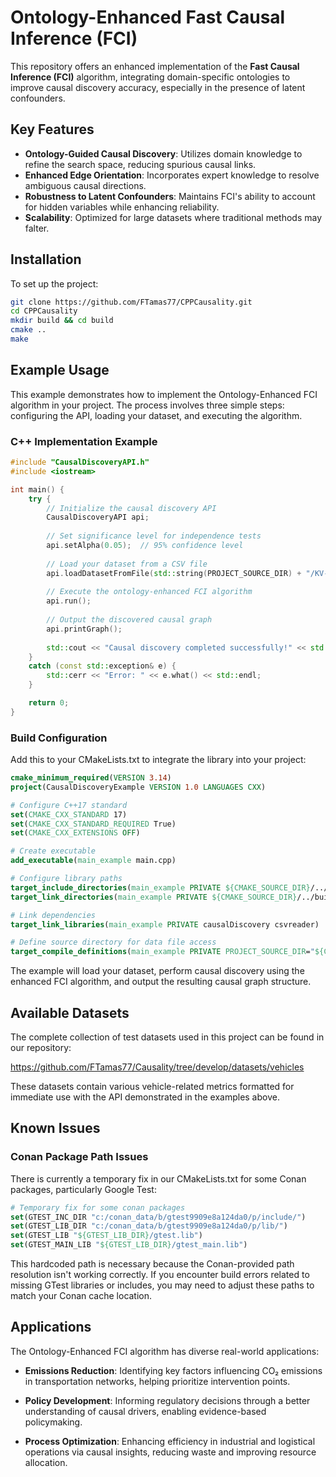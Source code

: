 # Ontology-Enhanced Fast Causal Inference (FCI)

This repository offers an enhanced implementation of the **Fast Causal Inference (FCI)** algorithm, integrating domain-specific ontologies to improve causal discovery accuracy, especially in the presence of latent confounders.

## Key Features

- **Ontology-Guided Causal Discovery**: Utilizes domain knowledge to refine the search space, reducing spurious causal links.
- **Enhanced Edge Orientation**: Incorporates expert knowledge to resolve ambiguous causal directions.
- **Robustness to Latent Confounders**: Maintains FCI's ability to account for hidden variables while enhancing reliability.
- **Scalability**: Optimized for large datasets where traditional methods may falter.

## Installation

To set up the project:

```sh
git clone https://github.com/FTamas77/CPPCausality.git
cd CPPCausality
mkdir build && cd build
cmake ..
make
```

## Example Usage

This example demonstrates how to implement the Ontology-Enhanced FCI algorithm in your project. The process involves three simple steps: configuring the API, loading your dataset, and executing the algorithm.

### C++ Implementation Example

```cpp
#include "CausalDiscoveryAPI.h"
#include <iostream>

int main() {
    try {
        // Initialize the causal discovery API
        CausalDiscoveryAPI api;
        
        // Set significance level for independence tests
        api.setAlpha(0.05);  // 95% confidence level
        
        // Load your dataset from a CSV file
        api.loadDatasetFromFile(std::string(PROJECT_SOURCE_DIR) + "/KV-41762_202301_test.csv");
        
        // Execute the ontology-enhanced FCI algorithm
        api.run();
        
        // Output the discovered causal graph
        api.printGraph();
        
        std::cout << "Causal discovery completed successfully!" << std::endl;
    }
    catch (const std::exception& e) {
        std::cerr << "Error: " << e.what() << std::endl;
    }

    return 0;
}
```

### Build Configuration

Add this to your CMakeLists.txt to integrate the library into your project:

```cmake
cmake_minimum_required(VERSION 3.14)
project(CausalDiscoveryExample VERSION 1.0 LANGUAGES CXX)

# Configure C++17 standard
set(CMAKE_CXX_STANDARD 17)
set(CMAKE_CXX_STANDARD_REQUIRED True)
set(CMAKE_CXX_EXTENSIONS OFF)

# Create executable
add_executable(main_example main.cpp)

# Configure library paths
target_include_directories(main_example PRIVATE ${CMAKE_SOURCE_DIR}/../src/include)
target_link_directories(main_example PRIVATE ${CMAKE_SOURCE_DIR}/../build/Debug/Debug)

# Link dependencies
target_link_libraries(main_example PRIVATE causalDiscovery csvreader)

# Define source directory for data file access
target_compile_definitions(main_example PRIVATE PROJECT_SOURCE_DIR="${CMAKE_SOURCE_DIR}")
```

The example will load your dataset, perform causal discovery using the enhanced FCI algorithm, and output the resulting causal graph structure.

## Available Datasets

The complete collection of test datasets used in this project can be found in our repository:

https://github.com/FTamas77/Causality/tree/develop/datasets/vehicles

These datasets contain various vehicle-related metrics formatted for immediate use with the API demonstrated in the examples above.

## Known Issues

### Conan Package Path Issues

There is currently a temporary fix in our CMakeLists.txt for some Conan packages, particularly Google Test:

```cmake
# Temporary fix for some conan packages
set(GTEST_INC_DIR "c:/conan_data/b/gtest9909e8a124da0/p/include/")
set(GTEST_LIB_DIR "c:/conan_data/b/gtest9909e8a124da0/p/lib/")
set(GTEST_LIB "${GTEST_LIB_DIR}/gtest.lib")
set(GTEST_MAIN_LIB "${GTEST_LIB_DIR}/gtest_main.lib")
```

This hardcoded path is necessary because the Conan-provided path resolution isn't working correctly. If you encounter build errors related to missing GTest libraries or includes, you may need to adjust these paths to match your Conan cache location.

## Applications

The Ontology-Enhanced FCI algorithm has diverse real-world applications:

- **Emissions Reduction**: Identifying key factors influencing CO₂ emissions in transportation networks, helping prioritize intervention points.

- **Policy Development**: Informing regulatory decisions through a better understanding of causal drivers, enabling evidence-based policymaking.

- **Process Optimization**: Enhancing efficiency in industrial and logistical operations via causal insights, reducing waste and improving resource allocation.

